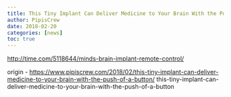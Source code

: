 ```yaml
---
title: This Tiny Implant Can Deliver Medicine to Your Brain With the Push of a Button
author: PipisCrew
date: 2018-02-20
categories: [news]
toc: true
---
```


http://time.com/5118644/minds-brain-implant-remote-control/

origin - https://www.pipiscrew.com/2018/02/this-tiny-implant-can-deliver-medicine-to-your-brain-with-the-push-of-a-button/ this-tiny-implant-can-deliver-medicine-to-your-brain-with-the-push-of-a-button